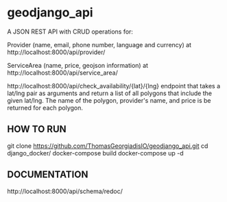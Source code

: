 # geodjango_api
A JSON REST API with CRUD operations for:

Provider (name, email, phone number, language and currency) at http://localhost:8000/api/provider/

ServiceArea (name, price, geojson information) at http://localhost:8000/api/service_area/

http://localhost:8000/api/check_availability/{lat}/{lng} endpoint that takes a lat/lng pair as arguments and return a list of all polygons that include the given lat/lng. The name of the polygon, provider's name, and price is be returned for each polygon.

## HOW TO RUN
git clone https://github.com/ThomasGeorgiadisIO/geodjango_api.git
cd django_docker/
docker-compose build
docker-compose up -d

## DOCUMENTATION
http://localhost:8000/api/schema/redoc/
